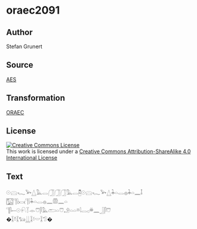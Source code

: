 # oraec2091

## Author

Stefan Grunert

## Source

[AES](https://github.com/simondschweitzer/aes)

## Transformation

[ORAEC](https://oraec.github.io/)

## License

<a rel="license" href="http://creativecommons.org/licenses/by-sa/4.0/"><img alt="Creative Commons License" style="border-width:0" src="https://i.creativecommons.org/l/by-sa/4.0/88x31.png" /></a><br />This work is licensed under a <a rel="license" href="http://creativecommons.org/licenses/by-sa/4.0/">Creative Commons Attribution-ShareAlike 4.0 International License</a>

## Text

𓇳𓈍𓆑𓅨𓉴𓅓𓂋𓃂𓃂𓃂𓅓𓂋𓉥𓇳𓈍𓆑𓅨𓉴𓇓𓏏𓂋𓐍𓇓𓏏𓈖𓄤<br>
𓉡𓊹𓍛𓋋𓊹𓍛𓇓𓏏𓂋𓐍𓈖𓏃𓈖𓏏<br>
𓊹𓋴𓍿𓇳𓍯𓇅𓁹𓇨𓋴𓅓𓂧𓏏𓇨𓄂𓏏𓏏𓎼𓇋𓂋𓊪𓏉𓈖𓃀𓋴𓇨<br>
�𓆼𓏊𓆼𓃒𓋲𓆼𓍱𓎟𓆼𓅿�<br>
